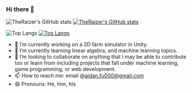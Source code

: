 ### Hi there 👋
![TheRaizer's GitHub stats](https://github-readme-stats.vercel.app/api?username=TheRaizer&show_icons=true&theme=TheRaizer)
[![TheRaizer's GitHub stats](https://github-readme-stats.vercel.app/api?username=TheRaizer)](https://github.com/TheRaizer/github-readme-stats)

![Top Langs](https://github-readme-stats.vercel.app/api?username=TheRaizer&show_icons=true&theme=TheRaizer)
[![Top Langs](https://github-readme-stats.vercel.app/api/top-langs/?username=TheRaizer)](https://github.com/TheRaizer/github-readme-stats)

- 🔭 I’m currently working on a 2D farm simulator in Unity.
- 🌱 I’m currently learning linear algebra, and machine learning topics.
- 👯 I’m looking to collaborate on anything that I may be able to contribute too or learn from including projects that fall under machine learning, game programming, or web development.
- 📫 How to reach me: email @aidan.fu000@gmail.com
- 😄 Pronouns: He, him, his
